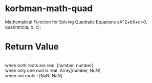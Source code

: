 # korbman-math-quad
Mathematical Function for Solving Quadratic Equations aX^2+bX+c=0.
<br>quadratic(a, b, c);
# Return Value
<br>when both roots are real: [number, number]
<br>when only one root is real: Array[number, NuN]
<br>when not roots : [NaN, NaN]
